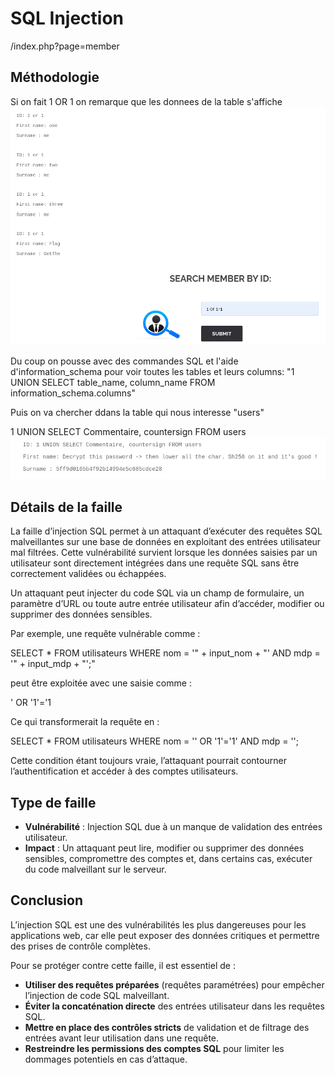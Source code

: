 # SQL Injection
/index.php?page=member

## Méthodologie
Si on fait 1 OR 1 on remarque que les donnees de la table s'affiche
![members-page](assets/members-page.png)

Du coup on pousse avec des commandes SQL et l'aide d'information_schema pour voir toutes les tables et leurs columns: "1 UNION SELECT table_name, column_name FROM information_schema.columns"

Puis on va chercher ddans la table qui nous interesse "users"

1 UNION SELECT Commentaire, countersign FROM users
![flag-to-decrypt](assets/flagToDecrypt.png)

## Détails de la faille
La faille d’injection SQL permet à un attaquant d’exécuter des requêtes SQL malveillantes sur une base de données en exploitant des entrées utilisateur mal filtrées.
Cette vulnérabilité survient lorsque les données saisies par un utilisateur sont directement intégrées dans une requête SQL sans être correctement validées ou échappées.

Un attaquant peut injecter du code SQL via un champ de formulaire, un paramètre d’URL ou toute autre entrée utilisateur afin d’accéder, modifier ou supprimer des données sensibles.

Par exemple, une requête vulnérable comme :

SELECT * FROM utilisateurs WHERE nom = '" + input_nom + "' AND mdp = '" + input_mdp + "';"

peut être exploitée avec une saisie comme :

' OR '1'='1

Ce qui transformerait la requête en :

SELECT * FROM utilisateurs WHERE nom = '' OR '1'='1' AND mdp = '';

Cette condition étant toujours vraie, l’attaquant pourrait contourner l’authentification et accéder à des comptes utilisateurs.

## Type de faille
- **Vulnérabilité** : Injection SQL due à un manque de validation des entrées utilisateur.
- **Impact** : Un attaquant peut lire, modifier ou supprimer des données sensibles, compromettre des comptes et, dans certains cas, exécuter du code malveillant sur le serveur.

## Conclusion
L’injection SQL est une des vulnérabilités les plus dangereuses pour les applications web, car elle peut exposer des données critiques et permettre des prises de contrôle complètes.

Pour se protéger contre cette faille, il est essentiel de :

- **Utiliser des requêtes préparées** (requêtes paramétrées) pour empêcher l’injection de code SQL malveillant.
- **Éviter la concaténation directe** des entrées utilisateur dans les requêtes SQL.
- **Mettre en place des contrôles stricts** de validation et de filtrage des entrées avant leur utilisation dans une requête.
- **Restreindre les permissions des comptes SQL** pour limiter les dommages potentiels en cas d’attaque.